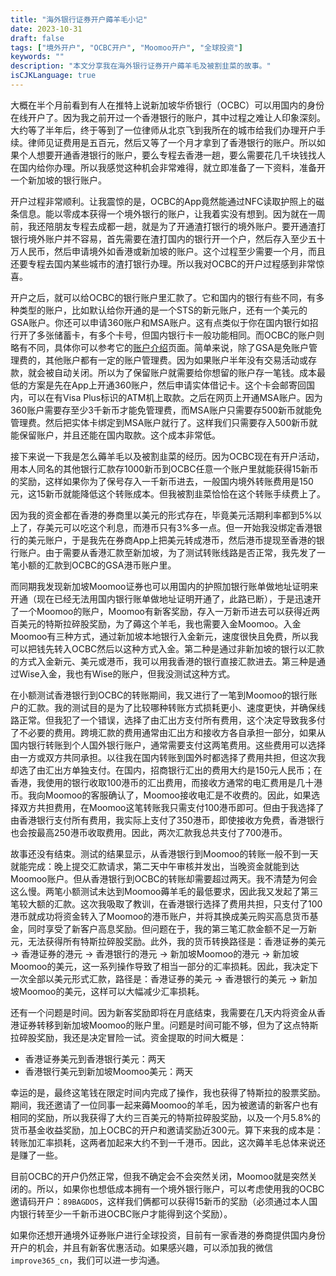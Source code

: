 ```yaml
---
title: "海外银行证券开户薅羊毛小记"
date: 2023-10-31
draft: false
tags: ["境外开户", "OCBC开户", "Moomoo开户", "全球投资"]
keywords: ""
description: "本文分享我在海外银行证券开户薅羊毛及被割韭菜的故事。"
isCJKLanguage: true
---
```


大概在半个月前看到有人在推特上说新加坡华侨银行（OCBC）可以用国内的身份在线开户了。因为我之前开过一个香港银行的账户，其中过程之难让人印象深刻。大约等了半年后，终于等到了一位律师从北京飞到我所在的城市给我们办理开户手续。律师见证费用是五百元，然后又等了一个月才拿到了香港银行的账户。所以如果个人想要开通香港银行的账户，要么专程去香港一趟，要么需要花几千块钱找人在国内给你办理。所以我感觉这种机会非常难得，就立即准备了一下资料，准备开一个新加坡的银行账户。

开户过程非常顺利。让我震惊的是，OCBC的App竟然能通过NFC读取护照上的磁条信息。能以零成本获得一个境外银行的账户，让我着实没有想到。因为就在一周前，我还陪朋友专程去成都一趟，就是为了开通渣打银行的境外账户。要开通渣打银行境外账户并不容易，首先需要在渣打国内的银行开一个户，然后存入至少五十万人民币，然后申请境外如香港或新加坡的账户。这个过程至少需要一个月，而且还要专程去国内某些城市的渣打银行办理。所以我对OCBC的开户过程感到非常惊喜。

开户之后，就可以给OCBC的银行账户里汇款了。它和国内的银行有些不同，有多种类型的账户，比如默认给你开通的是一个STS的新元账户，还有一个美元的GSA账户。你还可以申请360账户和MSA账户。这有点类似于你在国内银行如招行开了多张储蓄卡，有多个卡号，但国内银行卡一般功能相同。而OCBC的账户则略有不同，具体你可以参考它的[账户介绍](https://www.ocbc.com/personal-banking/deposits)页面。简单来说，除了GSA是免账户管理费的，其他账户都有一定的账户管理费。因为如果账户半年没有交易活动或存款，就会被自动关闭。所以为了保留账户就需要给你想留的账户存一笔钱。成本最低的方案是先在App上开通360账户，然后申请实体借记卡。这个卡会邮寄回国内，可以在有Visa Plus标识的ATM机上取款。之后在网页上开通MSA账户。因为360账户需要存至少3千新币才能免管理费，而MSA账户只需要存500新币就能免管理费。然后把实体卡绑定到MSA账户就行了。这样我们只需要存入500新币就能保留账户，并且还能在国内取款。这个成本非常低。

接下来说一下我是怎么薅羊毛以及被割韭菜的经历。因为OCBC现在有开户活动，用本人同名的其他银行汇款存1000新币到OCBC任意一个账户里就能获得15新币的奖励，这样如果你为了保号存入一千新币进去，一般国内境外转账费用是150元，这15新币就能降低这个转账成本。但我被割韭菜恰恰在这个转账手续费上了。

因为我的资金都在香港的券商里以美元的形式存在，毕竟美元活期利率都到5%以上了，存美元可以吃这个利息，而港币只有3%多一点。但一开始我没绑定香港银行的美元账户，于是我先在券商App上把美元转成港币，然后港币提现至香港的银行账户。由于需要从香港汇款至新加坡，为了测试转账线路是否正常，我先发了一笔小额的汇款到OCBC的GSA港币账户里。

而同期我发现新加坡Moomoo证券也可以用国内的护照加银行账单做地址证明来开通（现在已经无法用国内银行账单做地址证明开通了，此路已断），于是迅速开了一个Moomoo的账户，Moomoo有新客奖励，存入一万新币进去可以获得近两百美元的特斯拉碎股奖励，为了薅这个羊毛，我也需要入金Moomoo。入金Moomoo有三种方式，通过新加坡本地银行入金新元，速度很快且免费，所以我可以把钱先转入OCBC然后以这种方式入金。第二种是通过非新加坡的银行以汇款的方式入金新元、美元或港币，我可以用我香港的银行直接汇款进去。第三种是通过Wise入金，我也有Wise的账户，但我没测试这种方式。

在小额测试香港银行到OCBC的转账期间，我又进行了一笔到Moomoo的银行账户的汇款。我的测试目的是为了比较哪种转账方式损耗更小、速度更快，并确保线路正常。但我犯了一个错误，选择了由汇出方支付所有费用，这个决定导致我多付了不必要的费用。跨境汇款的费用通常由汇出方和接收方各自承担一部分，如果从国内银行转账到个人国外银行账户，通常需要支付这两笔费用。这些费用可以选择由一方或双方共同承担。以往我在国内转账到国外时都选择了费用共担，但这次我却选了由汇出方单独支付。在国内，招商银行汇出的费用大约是150元人民币；在香港，我使用的银行收取100港币的汇出费用，而接收方通常的电汇费用是几十港币。我向Moomoo的客服确认了，Moomoo接收电汇是不收费的。因此，如果选择双方共担费用，在Moomoo这笔转账我只需支付100港币即可。但由于我选择了由香港银行支付所有费用，我实际上支付了350港币，即使接收方免费，香港银行也会按最高250港币收取费用。因此，两次汇款我总共支付了700港币。

故事还没有结束。测试的结果显示，从香港银行到Moomoo的转账一般不到一天就能完成：晚上提交汇款请求，第二天中午审核并发出，当晚资金就能到达Moomoo账户。但从香港银行到OCBC的转账却需要超过两天。我不清楚为何会这么慢。两笔小额测试未达到Moomoo薅羊毛的最低要求，因此我又发起了第三笔较大额的汇款。这次我吸取了教训，在香港银行选择了费用共担，只支付了100港币就成功将资金转入了Moomoo的港币账户，并将其换成美元购买高息货币基金，同时享受了新客户高息奖励。但问题在于，我的第三笔汇款金额不足一万新元，无法获得所有特斯拉碎股奖励。此外，我的货币转换路径是：香港证券的美元 -> 香港证券的港元 -> 香港银行的港元 -> 新加坡Moomoo的港元 -> 新加坡Moomoo的美元，这一系列操作导致了相当一部分的汇率损耗。因此，我决定下一次全部以美元形式汇款，路径是：香港证券的美元 -> 香港银行的美元 -> 新加坡Moomoo的美元，这样可以大幅减少汇率损耗。

还有一个问题是时间。因为新客奖励即将在月底结束，我需要在几天内将资金从香港证券转移到新加坡Moomoo的账户里。问题是时间可能不够，但为了这点特斯拉碎股奖励，我还是决定冒险一试。资金提取的时间大概是：

- 香港证券美元到香港银行美元：两天
- 香港银行美元到新加坡Moomoo美元：两天

幸运的是，最终这笔钱在限定时间内完成了操作，我也获得了特斯拉的股票奖励。期间，我还邀请了一位同事一起来薅Moomoo的羊毛，因为被邀请的新客户也有相同的奖励，所以我获得了大约三百美元的特斯拉碎股奖励，以及一个月5.8%的货币基金收益奖励，加上OCBC的开户和邀请奖励近300元。算下来我的成本是：转账加汇率损耗，这两者加起来大约不到一千港币。因此，这次薅羊毛总体来说还是赚了一些。

目前OCBC的开户仍然正常，但我不确定会不会突然关闭，Moomoo就是突然关闭的。所以，如果你也想低成本拥有一个境外银行账户，可以考虑使用我的OCBC邀请码开户：`89BAGDOS`，这样我们俩都可以获得15新币的奖励（必须通过本人国内银行转至少一千新币进OCBC账户才能得到这个奖励）。

如果你还想开通境外证券账户进行全球投资，目前有一家香港的券商提供国内身份开户的机会，并且有新客优惠活动。如果感兴趣，可以添加我的微信`improve365_cn`，我们可以进一步沟通。

